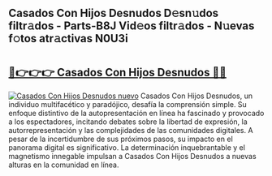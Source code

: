 ## Casados Con Hijos Desnudos D𝚎sn𝚞dos filtr𝚊dos - Parts-B8J Vid𝚎os filtr𝚊dos - N𝚞evas f𝚘tos atr𝚊ctivas N0U3i

# <h2><a href="http://mbbwonx.tromn.icu/?c=Casados+Con+Hijos+Desnudos">🔗👉👉👉 Casados Con Hijos Desnudos 🔗🔗</a></h2>

[![Casados Con Hijos Desnudos nuevo](https://i.imgur.com/pEAQMta.gif)](http://mbbwonx.tromn.icu/?c=Casados+Con+Hijos+Desnudos)
Casados Con Hijos Desnudos, un individuo multifacético y paradójico, desafía la comprensión simple. Su enfoque distintivo de la autopresentación en línea ha fascinado y provocado a los espectadores, incitando debates sobre la libertad de expresión, la autorrepresentación y las complejidades de las comunidades digitales. A pesar de la incertidumbre de sus próximos pasos, su impacto en el panorama digital es significativo. La determinación inquebrantable y el magnetismo innegable impulsan a Casados Con Hijos Desnudos a nuevas alturas en la comunidad en línea.
